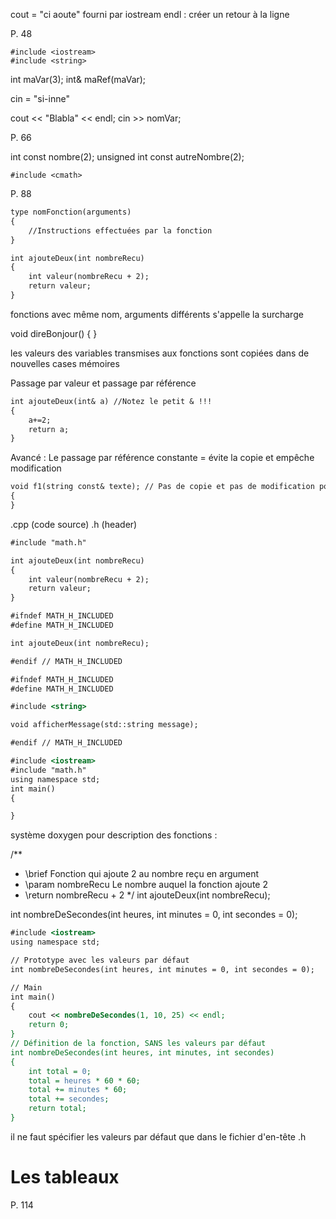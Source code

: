 cout = "ci aoute"
fourni par iostream
endl : créer un retour à la ligne

P. 48

```
#include <iostream>
#include <string>
```

int maVar(3);
int& maRef(maVar);

cin = "si-inne"

cout << "Blabla" << endl;
cin >> nomVar;

P. 66

int const nombre(2);
unsigned int const autreNombre(2);

`#include <cmath>`

P. 88

```asp
type nomFonction(arguments)
{
	//Instructions effectuées par la fonction
}

int ajouteDeux(int nombreRecu)
{
	int valeur(nombreRecu + 2);
	return valeur;
}
```

fonctions avec même nom, arguments différents s'appelle la surcharge

void direBonjour() { }

les valeurs des variables transmises aux fonctions sont copiées dans de nouvelles cases mémoires

Passage par valeur et passage par référence

```asp
int ajouteDeux(int& a) //Notez le petit & !!!
{
	a+=2;
	return a;
}
```

Avancé : Le passage par référence constante
= évite la copie et empêche modification

```asp
void f1(string const& texte); // Pas de copie et pas de modification possible
{
}
```

.cpp (code source)
.h (header)

```asp
#include "math.h"

int ajouteDeux(int nombreRecu)
{
	int valeur(nombreRecu + 2);
	return valeur;
}
```

```asp
#ifndef MATH_H_INCLUDED
#define MATH_H_INCLUDED

int ajouteDeux(int nombreRecu);

#endif // MATH_H_INCLUDED
```

```asp
#ifndef MATH_H_INCLUDED
#define MATH_H_INCLUDED

#include <string>

void afficherMessage(std::string message);

#endif // MATH_H_INCLUDED
```

```asp
#include <iostream>
#include "math.h"
using namespace std;
int main()
{

}
```

système doxygen pour description des fonctions :

/**
* \brief Fonction qui ajoute 2 au nombre reçu en argument
* \param nombreRecu Le nombre auquel la fonction ajoute 2
* \return nombreRecu + 2
*/
int ajouteDeux(int nombreRecu);

int nombreDeSecondes(int heures, int minutes = 0, int secondes = 0);

```asp
#include <iostream>
using namespace std;

// Prototype avec les valeurs par défaut
int nombreDeSecondes(int heures, int minutes = 0, int secondes = 0);

// Main
int main()
{
	cout << nombreDeSecondes(1, 10, 25) << endl;
	return 0;
}
// Définition de la fonction, SANS les valeurs par défaut
int nombreDeSecondes(int heures, int minutes, int secondes)
{
	int total = 0;
	total = heures * 60 * 60;
	total += minutes * 60;
	total += secondes;
	return total;
}
```

il ne faut spécifier les valeurs par défaut que dans le fichier d'en-tête .h

# Les tableaux

P. 114
